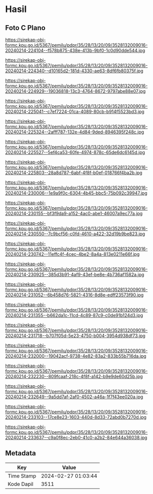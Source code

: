 # Hasil

## Foto C Plano

https://sirekap-obj-formc.kpu.go.id/5367/pemilu/pdpr/35/28/13/20/09/3528132009016-20240214-224104--f578b875-438e-413b-9bf0-1c0d90dde544.jpg

https://sirekap-obj-formc.kpu.go.id/5367/pemilu/pdpr/35/28/13/20/09/3528132009016-20240214-224340--d10165d2-181d-4330-ae63-8df6fb80375f.jpg

https://sirekap-obj-formc.kpu.go.id/5367/pemilu/pdpr/35/28/13/20/09/3528132009016-20240214-224929--19036818-13c3-4764-8672-9797abe88e07.jpg

https://sirekap-obj-formc.kpu.go.id/5367/pemilu/pdpr/35/28/13/20/09/3528132009016-20240214-225041--c7ef7224-01ca-4089-80cb-b914f5523bd3.jpg

https://sirekap-obj-formc.kpu.go.id/5367/pemilu/pdpr/35/28/13/20/09/3528132009016-20240214-225324--2afff787-132e-4d84-9ded-8946395f248c.jpg

https://sirekap-obj-formc.kpu.go.id/5367/pemilu/pdpr/35/28/13/20/09/3528132009016-20240214-225527--5ef4ca53-60fe-4974-878c-65de6dc6145d.jpg

https://sirekap-obj-formc.kpu.go.id/5367/pemilu/pdpr/35/28/13/20/09/3528132009016-20240214-225803--28a8d787-6abf-4f8f-b0ef-018766f4ba2b.jpg

https://sirekap-obj-formc.kpu.go.id/5367/pemilu/pdpr/35/28/13/20/09/3528132009016-20240214-230006--1e9a9f0c-6304-4b45-bbc5-75b092c39947.jpg

https://sirekap-obj-formc.kpu.go.id/5367/pemilu/pdpr/35/28/13/20/09/3528132009016-20240214-230155--bf3f9da9-a152-4ac0-abe1-46007a9ec77a.jpg

https://sirekap-obj-formc.kpu.go.id/5367/pemilu/pdpr/35/28/13/20/09/3528132009016-20240214-230550--7c9bcf56-c0fd-4610-a422-32d19b9be823.jpg

https://sirekap-obj-formc.kpu.go.id/5367/pemilu/pdpr/35/28/13/20/09/3528132009016-20240214-230742--11effc4f-4cec-4be2-8a4a-813e0211e66f.jpg

https://sirekap-obj-formc.kpu.go.id/5367/pemilu/pdpr/35/28/13/20/09/3528132009016-20240214-230925--385d3b91-4af9-43ef-be8e-4b736af1582a.jpg

https://sirekap-obj-formc.kpu.go.id/5367/pemilu/pdpr/35/28/13/20/09/3528132009016-20240214-231052--6b458d76-5821-4316-8d8e-edff23573f90.jpg

https://sirekap-obj-formc.kpu.go.id/5367/pemilu/pdpr/35/28/13/20/09/3528132009016-20240214-231355--b662da1c-11cd-4c89-87c9-c0de91b124d3.jpg

https://sirekap-obj-formc.kpu.go.id/5367/pemilu/pdpr/35/28/13/20/09/3528132009016-20240214-231718--b707f05d-5e23-4750-b004-3954d938df73.jpg

https://sirekap-obj-formc.kpu.go.id/5367/pemilu/pdpr/35/28/13/20/09/3528132009016-20240214-232000--19042acf-9738-4e82-83a2-833b55b716da.jpg

https://sirekap-obj-formc.kpu.go.id/5367/pemilu/pdpr/35/28/13/20/09/3528132009016-20240214-232230--809fcaaf-218c-4f8f-a142-b9e9de60d25b.jpg

https://sirekap-obj-formc.kpu.go.id/5367/pemilu/pdpr/35/28/13/20/09/3528132009016-20240214-232649--9a5dd7af-2af0-4502-a46a-1f7f43ee020a.jpg

https://sirekap-obj-formc.kpu.go.id/5367/pemilu/pdpr/35/28/13/20/09/3528132009016-20240214-233103--17ce8e23-1603-440d-8d33-72abd0b7270d.jpg

https://sirekap-obj-formc.kpu.go.id/5367/pemilu/pdpr/35/28/13/20/09/3528132009016-20240214-233637--c9a0f8ec-2eb0-41c0-a2b2-84e644a36038.jpg


## Metadata

| Key        | Value               |
| ---------- | ------------------- |
| Time Stamp | 2024-02-27 01:03:44 |
| Kode Dapil | 3511                |



